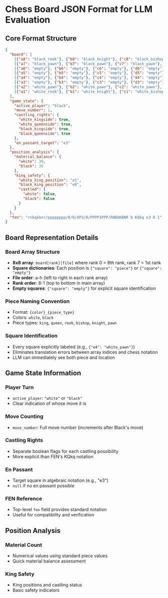 # Chess Board JSON Format for LLM Evaluation

## Core Format Structure

```json
{
  "board": [
    [{"a8": "black_rook"}, {"b8": "black_knight"}, {"c8": "black_bishop"}, {"d8": "black_queen"}, {"e8": "black_king"}, {"f8": "black_bishop"}, {"g8": "black_knight"}, {"h8": "black_rook"}],
    [{"a7": "black_pawn"}, {"b7": "black_pawn"}, {"c7": "black_pawn"}, {"d7": "black_pawn"}, {"e7": "black_pawn"}, {"f7": "black_pawn"}, {"g7": "black_pawn"}, {"h7": "black_pawn"}],
    [{"a6": "empty"}, {"b6": "empty"}, {"c6": "empty"}, {"d6": "empty"}, {"e6": "empty"}, {"f6": "empty"}, {"g6": "empty"}, {"h6": "empty"}],
    [{"a5": "empty"}, {"b5": "empty"}, {"c5": "empty"}, {"d5": "empty"}, {"e5": "empty"}, {"f5": "empty"}, {"g5": "empty"}, {"h5": "empty"}],
    [{"a4": "empty"}, {"b4": "empty"}, {"c4": "empty"}, {"d4": "empty"}, {"e4": "white_pawn"}, {"f4": "empty"}, {"g4": "empty"}, {"h4": "empty"}],
    [{"a3": "empty"}, {"b3": "empty"}, {"c3": "empty"}, {"d3": "empty"}, {"e3": "empty"}, {"f3": "empty"}, {"g3": "empty"}, {"h3": "empty"}],
    [{"a2": "white_pawn"}, {"b2": "white_pawn"}, {"c2": "white_pawn"}, {"d2": "white_pawn"}, {"e2": "empty"}, {"f2": "white_pawn"}, {"g2": "white_pawn"}, {"h2": "white_pawn"}],
    [{"a1": "white_rook"}, {"b1": "white_knight"}, {"c1": "white_bishop"}, {"d1": "white_queen"}, {"e1": "white_king"}, {"f1": "white_bishop"}, {"g1": "white_knight"}, {"h1": "white_rook"}]
  ],
  "game_state": {
    "active_player": "black",
    "move_number": 1,
    "castling_rights": {
      "white_kingside": true,
      "white_queenside": true,
      "black_kingside": true,
      "black_queenside": true
    },
    "en_passant_target": "e3"
  },
  "position_analysis": {
    "material_balance": {
      "white": 39,
      "black": 39
    },
    "king_safety": {
      "white_king_position": "e1",
      "black_king_position": "e8",
      "castled": {
        "white": false,
        "black": false
      }
    }
  },
  "fen": "rnbqkbnr/pppppppp/8/8/4P3/8/PPPP1PPP/RNBQKBNR b KQkq e3 0 1"
}
```

## Board Representation Details

### Board Array Structure
- **8x8 array**: `board[rank][file]` where rank 0 = 8th rank, rank 7 = 1st rank
- **Square dictionaries**: Each position is `{"square": "piece"}` or `{"square": "empty"}`
- **File order**: a-h (left to right in each rank array)
- **Rank order**: 8-1 (top to bottom in main array)
- **Empty squares**: `{"square": "empty"}` for explicit square identification

### Piece Naming Convention
- Format: `{color}_{piece_type}`
- Colors: `white`, `black`
- Piece types: `king`, `queen`, `rook`, `bishop`, `knight`, `pawn`

### Square Identification
- Every square explicitly labeled (e.g., `{"e4": "white_pawn"}`)
- Eliminates translation errors between array indices and chess notation
- LLM can immediately see both piece and location

## Game State Information

### Player Turn
- `active_player`: `"white"` or `"black"`
- Clear indication of whose move it is

### Move Counting
- `move_number`: Full move number (increments after Black's move)

### Castling Rights
- Separate boolean flags for each castling possibility
- More explicit than FEN's KQkq notation

### En Passant
- Target square in algebraic notation (e.g., "e3")
- `null` if no en passant possible

### FEN Reference
- Top-level `fen` field provides standard notation
- Useful for compatibility and verification

## Position Analysis

### Material Count
- Numerical values using standard piece values
- Quick material balance assessment

### King Safety
- King positions and castling status
- Basic safety indicators